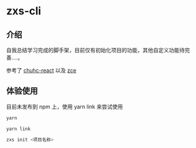 # zxs-cli

## 介绍

自我总结学习完成的脚手架，目前仅有初始化项目的功能，其他自定义功能待完善....。

参考了 [chuhc-react](https://github.com/cjj281795819/chuhc-react) 以及 [zce](https://github.com/zce/caz)

## 体验使用

目前未发布到 npm 上，使用 yarn link 来尝试使用

```js
yarn

yarn link

zxs init <项目名称>
```
